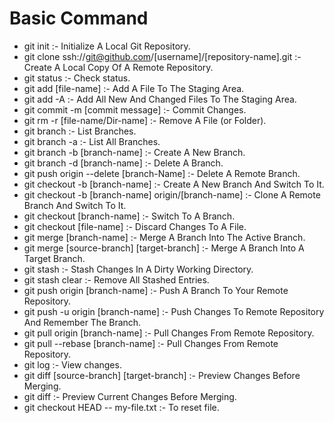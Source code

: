 # Basic Command

- git init :- Initialize A Local Git Repository.
- git clone ssh://git@github.com/[username]/[repository-name].git :- Create A Local Copy Of A Remote Repository.
- git status :- Check status. 
- git add [file-name] :- Add A File To The Staging Area. 
- git add -A :- Add All New And Changed Files To The Staging Area. 
- git commit -m [commit message] :- Commit Changes. 
- git rm -r [file-name/Dir-name] :- Remove A File (or Folder). 
- git branch :- List Branches. 
- git branch -a :- List All Branches. 
- git branch -b [branch-name] :- Create A New Branch. 
- git branch -d [branch-name] :- Delete A Branch. 
- git push origin --delete [branch-Name] :- Delete A Remote Branch. 
- git checkout -b [branch-name] :- Create A New Branch And Switch To It. 
- git checkout -b [branch-name] origin/[branch-name] :- Clone A Remote Branch And Switch To It. 
- git checkout [branch-name] :- Switch To A Branch. 
- git checkout [file-name] :- Discard Changes To A File. 
- git merge [branch-name] :- Merge A Branch Into The Active Branch. 
- git merge [source-branch] [target-branch] :- Merge A Branch Into A Target Branch. 
- git stash :- Stash Changes In A Dirty Working Directory. 
- git stash clear :- Remove All Stashed Entries. 
- git push origin [branch-name] :- Push A Branch To Your Remote Repository. 
- git push -u origin [branch-name] :- Push Changes To Remote Repository And Remember The Branch. 
- git pull origin [branch-name] :- Pull Changes From Remote Repository. 
- git pull --rebase [branch-name] :- Pull Changes From Remote Repository. 
- git log :- View changes. 
- git diff [source-branch] [target-branch] :- Preview Changes Before Merging. 
- git diff :- Preview Current Changes Before Merging. 
- git checkout HEAD -- my-file.txt :- To reset file.

